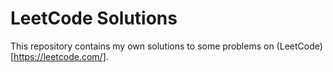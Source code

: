 # LeetCode Solutions
This repository contains my own solutions to some problems on (LeetCode)[https://leetcode.com/].
